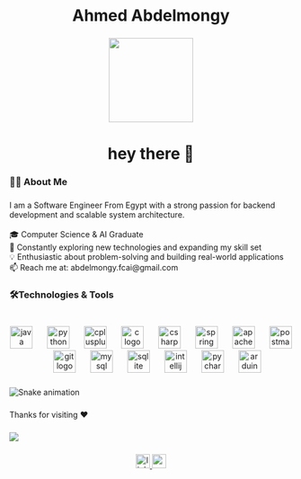 <h1 align="center">Ahmed Abdelmongy</h1>

###

<div align="center">
  <img height="150" src="https://camo.githubusercontent.com/111d19aa88f52a0ba32ab9c5b754c46c3754d8e005e2dce4854334b8d688f27a/68747470733a2f2f6d65646961332e67697068792e636f6d2f6d656469612f76312e59326c6b505463354d4749334e6a4578596d786965576c6964334233656a686862324a71614452364d446c356132466e5a474a3563324e6c4e5770304d6e6831616e687361695a6c634431324d563970626e526c636d35686246396e61575a66596e6c666157516d593351395a772f34725a4135443232333031694d6772554e642f67697068792e676966"  />
</div>

###

<h1 align="center">hey there 👋</h1>

###

<h3 align="left">👩‍💻  About Me</h3>

###

<p align="left">I am a Software Engineer From Egypt with a strong passion for backend development and scalable system architecture.<br><br>🎓 Computer Science & AI Graduate<br>🚀 Constantly exploring new technologies and expanding my skill set<br>💡 Enthusiastic about problem-solving and building real-world applications<br>📫 Reach me at: abdelmongy.fcai@gmail.com</p>

###

<h3 align="left">🛠Technologies & Tools</h3>

###

<br clear="both">

<div align="center">
  <img src="https://cdn.jsdelivr.net/gh/devicons/devicon/icons/java/java-original.svg" height="40" alt="java logo"  />
  <img width="18" />
  <img src="https://cdn.jsdelivr.net/gh/devicons/devicon/icons/python/python-original.svg" height="40" alt="python logo"  />
  <img width="18" />
  <img src="https://cdn.jsdelivr.net/gh/devicons/devicon/icons/cplusplus/cplusplus-original.svg" height="40" alt="cplusplus logo"  />
  <img width="18" />
  <img src="https://cdn.jsdelivr.net/gh/devicons/devicon/icons/c/c-original.svg" height="40" alt="c logo"  />
  <img width="18" />
  <img src="https://cdn.jsdelivr.net/gh/devicons/devicon/icons/csharp/csharp-original.svg" height="40" alt="csharp logo"  />
  <img width="18" />
  <img src="https://cdn.jsdelivr.net/gh/devicons/devicon/icons/spring/spring-original.svg" height="40" alt="spring logo"  />
  <img width="18" />
  <img src="https://cdn.simpleicons.org/apachemaven/C71A36" height="40" alt="apachemaven logo"  />
  <img width="18" />
  <img src="https://cdn.simpleicons.org/postman/FF6C37" height="40" alt="postman logo"  />
  <img width="18" />
  <img src="https://cdn.jsdelivr.net/gh/devicons/devicon/icons/git/git-original.svg" height="40" alt="git logo"  />
  <img width="18" />
  <img src="https://cdn.jsdelivr.net/gh/devicons/devicon/icons/mysql/mysql-original.svg" height="40" alt="mysql logo"  />
  <img width="18" />
  <img src="https://skillicons.dev/icons?i=sqlite" height="40" alt="sqlite logo"  />
  <img width="18" />
  <img src="https://cdn.jsdelivr.net/gh/devicons/devicon/icons/intellij/intellij-original.svg" height="40" alt="intellij logo"  />
  <img width="18" />
  <img src="https://cdn.jsdelivr.net/gh/devicons/devicon/icons/pycharm/pycharm-original.svg" height="40" alt="pycharm logo"  />
  <img width="18" />
  <img src="https://cdn.jsdelivr.net/gh/devicons/devicon/icons/arduino/arduino-original.svg" height="40" alt="arduino logo"  />
</div>

###

<img src="https://raw.githubusercontent.com/ahmednagi22/output/snake.svg" alt="Snake animation" />

###

<p align="left">Thanks for visiting ❤️</p>

###

<div align="left">
  <img src="https://profile-counter.glitch.me/ahmednagi22/count.svg?"  />
</div>

###

<div align="center">
  <a href="https://www.linkedin.com/in/abdelmongy/" target="_blank">
    <img src="https://img.shields.io/static/v1?message=LinkedIn&logo=linkedin&label=&color=0077B5&logoColor=white&labelColor=&style=for-the-badge" height="25" alt="linkedin logo"  />
  </a>
  <a href="abdelmongy.fcai@gmail.com" target="_blank">
    <img src="https://img.shields.io/static/v1?message=Gmail&logo=gmail&label=&color=D14836&logoColor=white&labelColor=&style=for-the-badge" height="25" alt="gmail logo"  />
  </a>
</div>

###
